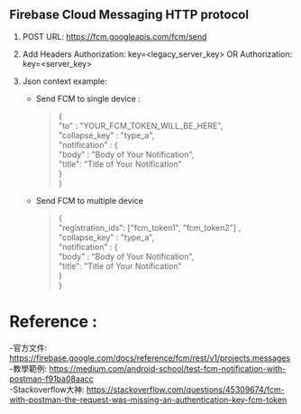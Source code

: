 ## Firebase Cloud Messaging HTTP protocol

1. POST URL:  https://fcm.googleapis.com/fcm/send  

2. Add Headers Authorization: key=<legacy_server_key> OR Authorization: key=<server_key>   

3. Json context example:  
    * Send FCM to single device  :  
        > {  
        > "to" : "YOUR_FCM_TOKEN_WILL_BE_HERE",  
        > "collapse_key" : "type_a",  
        > "notification" : {  
        >     "body" : "Body of Your Notification",  
        >     "title": "Title of Your Notification"  
        > }  
        > }  

    * Send FCM to multiple device   
        > {  
        > "registration_ids": ["fcm_token1", "fcm_token2"] ,  
        > "collapse_key" : "type_a",  
        > "notification" : {  
        >     "body" : "Body of Your Notification",  
        >     "title": "Title of Your Notification"  
        > }  
        > }  





# Reference :
-官方文件: https://firebase.google.com/docs/reference/fcm/rest/v1/projects.messages  
-教學範例: https://medium.com/android-school/test-fcm-notification-with-postman-f91ba08aacc  
-Stackoverflow大神: https://stackoverflow.com/questions/45309674/fcm-with-postman-the-request-was-missing-an-authentication-key-fcm-token  
    
